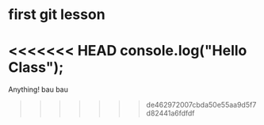 # first git lesson

<<<<<<< HEAD
console.log("Hello Class");
=======
Anything!
bau bau
>>>>>>> de462972007cbda50e55aa9d5f7d82441a6fdfdf

